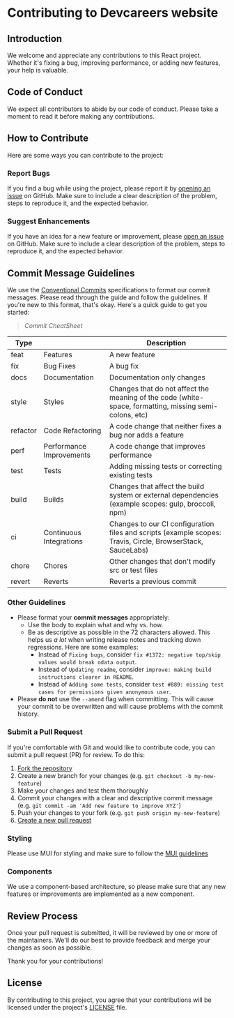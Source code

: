 # Contributing to Devcareers website

## Introduction

We welcome and appreciate any contributions to this React project. Whether it's fixing a bug, improving performance, or adding new features, your help is valuable.

## Code of Conduct

We expect all contributors to abide by our code of conduct. Please take a moment to read it before making any contributions.

## How to Contribute

Here are some ways you can contribute to the project:

### Report Bugs

If you find a bug while using the project, please report it by [opening an issue](https://github.com/devcareer/Website-v3/issues/new) on GitHub. Make sure to include a clear description of the problem, steps to reproduce it, and the expected behavior.

### Suggest Enhancements

If you have an idea for a new feature or improvement, please [open an issue](https://github.com/devcareer/Website-v3/issues/new) on GitHub. Make sure to include a clear description of the problem, steps to reproduce it, and the expected behavior.

## Commit Message Guidelines

We use the [Conventional Commits](https://www.conventionalcommits.org/en/v1.0.0/) specifications to format our commit messages. Please read through the guide and follow the guidelines. If you're new to this format, that's okay. Here's a quick guide to get you started:

> _Commit CheatSheet_

| Type     |                          | Description                                                                                                 |
| -------- | ------------------------ | ----------------------------------------------------------------------------------------------------------- |
| feat     | Features                 | A new feature                                                                                               |
| fix      | Bug Fixes                | A bug fix                                                                                                   |
| docs     | Documentation            | Documentation only changes                                                                                  |
| style    | Styles                   | Changes that do not affect the meaning of the code (white-space, formatting, missing semi-colons, etc)      |
| refactor | Code Refactoring         | A code change that neither fixes a bug nor adds a feature                                                   |
| perf     | Performance Improvements | A code change that improves performance                                                                     |
| test     | Tests                    | Adding missing tests or correcting existing tests                                                           |
| build    | Builds                   | Changes that affect the build system or external dependencies (example scopes: gulp, broccoli, npm)         |
| ci       | Continuous Integrations  | Changes to our CI configuration files and scripts (example scopes: Travis, Circle, BrowserStack, SauceLabs) |
| chore    | Chores                   | Other changes that don't modify src or test files                                                           |
| revert   | Reverts                  | Reverts a previous commit                                                                                   |

### Other Guidelines

- Please format your **commit messages** appropriately:
  - Use the body to explain what and why vs. how.
  - Be as descriptive as possible in the 72 characters allowed. This helps us _a lot_ when writing release notes and tracking down regressions. Here are some examples:
    - Instead of `Fixing bugs`, consider `fix #1372: negative top/skip values would break odata output`.
    - Instead of `Updating readme`, consider `improve: making build instructions clearer in README`.
    - Instead of `Adding some tests`, consider `test #889: missing test cases for permissions given anonymous user`.
- Please **do not** use the `--amend` flag when committing. This will cause your commit to be overwritten and will cause problems with the commit history.

### Submit a Pull Request

If you're comfortable with Git and would like to contribute code, you can submit a pull request (PR) for review. To do this:

1. [Fork the repository](https://github.com/devcareer/Website-v3/fork)
2. Create a new branch for your changes (e.g. `git checkout -b my-new-feature`)
3. Make your changes and test them thoroughly
4. Commit your changes with a clear and descriptive commit message (e.g. `git commit -am 'Add new feature to improve XYZ'`)
5. Push your changes to your fork (e.g. `git push origin my-new-feature`)
6. [Create a new pull request](https://github.com/devcareer/Website-v3/compare)

### Styling

Please use MUI for styling and make sure to follow the [MUI guidelines](https://github.com/devcareer/Website-v3/blob/main/MUI-GUIDELINES.md)

### Components

We use a component-based architecture, so please make sure that any new features or improvements are implemented as a new component.

## Review Process

Once your pull request is submitted, it will be reviewed by one or more of the maintainers. We'll do our best to provide feedback and merge your changes as soon as possible.

Thank you for your contributions!

## License

By contributing to this project, you agree that your contributions will be licensed under the project's [LICENSE](https://github.com/devcareer/Website-v3/LICENSE) file.
